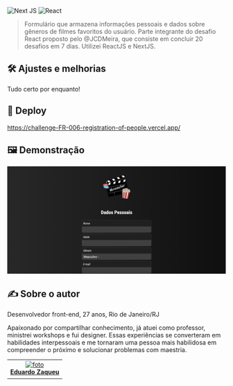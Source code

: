![Next JS](https://img.shields.io/badge/Next-black?style=for-the-badge&logo=next.js&logoColor=white)
![React](https://camo.githubusercontent.com/ab4c3c731a174a63df861f7b118d6c8a6c52040a021a552628db877bd518fe84/68747470733a2f2f696d672e736869656c64732e696f2f62616467652f72656163742d2532333230323332612e7376673f7374796c653d666f722d7468652d6261646765266c6f676f3d7265616374266c6f676f436f6c6f723d253233363144414642)

> Formulário que armazena informações pessoais e dados sobre gêneros de filmes favoritos do usuário. Parte integrante do desafio React proposto pelo @JCDMeira, que consiste em concluir 20 desafios em 7 dias. Utilizei ReactJS e NextJS.

## 🛠️ Ajustes e melhorias
Tudo certo por enquanto!

## 🚀 Deploy
https://challenge-FR-006-registration-of-people.vercel.app/

## 🖼️ Demonstração
![demo](https://github.com/zaqueu-1/challenge-FR-006-registration-of-people/blob/main/github/demo.png)

## ✍️ Sobre o autor
Desenvolvedor front-end, 27 anos, Rio de Janeiro/RJ

Apaixonado por compartilhar conhecimento, já atuei como professor, ministrei workshops e fui designer. Essas experiências se converteram em habilidades interpessoais e me tornaram uma pessoa mais habilidosa em compreender o próximo e solucionar problemas com maestria.

<table>
  <tr>
    <td align="center">
      <a href="#">
        <img src="https://media.discordapp.net/attachments/1032819189288816690/1080117613121765406/avatar_def-small.png?width=651&height=651" width="100px;" alt="foto"/><br>
        <sub>
          <b><a href="https://zaqueu.tech">Eduardo Zaqueu</a></b>
        </sub>
      </a>
    </td>
  </tr>
</table>